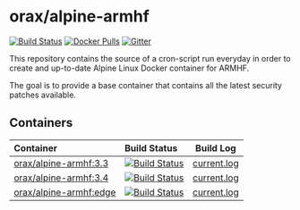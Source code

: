 # orax/alpine-armhf
[![Build Status](https://armbuild.userctl.xyz/alpine/stable/status.svg)](https://armbuild.userctl.xyz/alpine/stable/current.log)
[![Docker Pulls](https://img.shields.io/docker/pulls/orax/alpine-armhf.svg?style=flat-square)](https://hub.docker.com/r/orax/alpine-armhf/) [![Gitter](https://img.shields.io/gitter/room/orax/alpine-armhf.svg?style=flat-square)](https://gitter.im/0rax/alpine-armhf)

This repository contains the source of a cron-script run everyday in order to create and up-to-date Alpine Linux Docker container for ARMHF.

The goal is to provide a base container that contains all the latest security patches available.

## Containers

 Container | Build Status | Build Log
:----------|:-------------|:----------:
[orax/alpine-armhf:3.3](https://hub.docker.com/r/orax/alpine-armhf/) | [![Build Status](https://armbuild.userctl.xyz/alpine/3.3/status.svg)](https://armbuild.userctl.xyz/alpine/3.3/current.log) | [current.log](https://armbuild.userctl.xyz/alpine/3.3/current.log)
[orax/alpine-armhf:3.4](https://hub.docker.com/r/orax/alpine-armhf/) | [![Build Status](https://armbuild.userctl.xyz/alpine/3.4/status.svg)](https://armbuild.userctl.xyz/alpine/3.4/current.log) | [current.log](https://armbuild.userctl.xyz/alpine/3.4/current.log)
[orax/alpine-armhf:edge](https://hub.docker.com/r/orax/alpine-armhf/) | [![Build Status](https://armbuild.userctl.xyz/alpine/edge/status.svg)](https://armbuild.userctl.xyz/alpine/edge/current.log) | [current.log](https://armbuild.userctl.xyz/alpine/edge/current.log)
